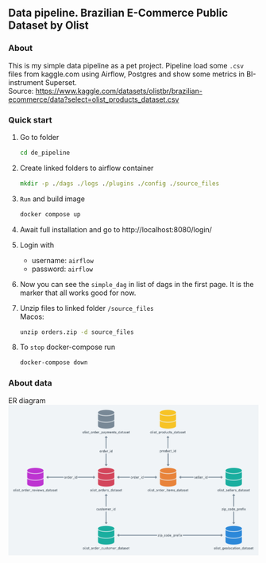 ## Data pipeline. Brazilian E-Commerce Public Dataset by Olist
### About
This is my simple data pipeline as a pet project. Pipeline load some `.csv` files from kaggle.com using Airflow, 
Postgres and show some metrics in BI-instrument Superset.\
Source: https://www.kaggle.com/datasets/olistbr/brazilian-ecommerce/data?select=olist_products_dataset.csv

### Quick start
1. Go to folder 
    ```cmd
    cd de_pipeline
    ```

2. Create linked folders to airflow container
    ```cmd
    mkdir -p ./dags ./logs ./plugins ./config ./source_files
    ```

3. `Run` and build image
    ```cmd 
    docker compose up
    ```

4. Await full installation and go to http://localhost:8080/login/

5. Login with
    - username: `airflow`
    - password: `airflow`
  
6. Now you can see the `simple_dag` in list of dags in the first page. It is the marker that all works good for now.

7. Unzip files to linked folder `/source_files`\
Macos:
    ```cmd
    unzip orders.zip -d source_files
    ```

8. To `stop` docker-compose run
    ```cmd
    docker-compose down
    ```

### About data
ER diagram
![ER diagramt](img/ER_diag.png)
